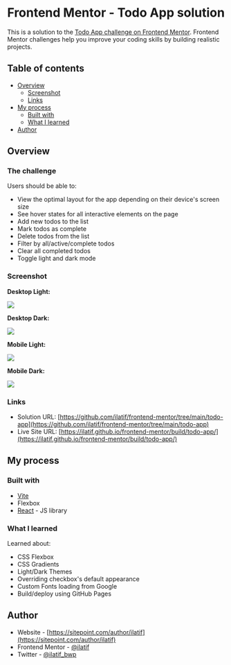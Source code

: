 # Frontend Mentor - Todo App solution

This is a solution to the [Todo App challenge on Frontend Mentor](https://www.frontendmentor.io/challenges/todo-app-Su1_KokOW). Frontend Mentor challenges help you improve your coding skills by building realistic projects. 

## Table of contents

- [Overview](#overview)
  - [Screenshot](#screenshot)
  - [Links](#links)
- [My process](#my-process)
  - [Built with](#built-with)
  - [What I learned](#what-i-learned)
- [Author](#author)

## Overview

### The challenge

Users should be able to:

- View the optimal layout for the app depending on their device's screen size
- See hover states for all interactive elements on the page
- Add new todos to the list
- Mark todos as complete
- Delete todos from the list
- Filter by all/active/complete todos
- Clear all completed todos
- Toggle light and dark mode

### Screenshot

**Desktop Light:**

![](https://github.com/ilatif/frontend-mentor/assets/1183802/b9cbf626-86c1-4b26-baef-69f3804cc058)

**Desktop Dark:**

![](https://github.com/ilatif/frontend-mentor/assets/1183802/b9f9e39e-181f-4fb1-99a8-a50b5f9830b6)

**Mobile Light:**

![](https://github.com/ilatif/frontend-mentor/assets/1183802/97543264-2822-434f-b2f0-f082ec226f11)

**Mobile Dark:**

![](https://github.com/ilatif/frontend-mentor/assets/1183802/2eec92c5-5e36-4981-99be-4ed93e49a0de)

### Links

- Solution URL: [https://github.com/ilatif/frontend-mentor/tree/main/todo-app](https://github.com/ilatif/frontend-mentor/tree/main/todo-app)
- Live Site URL: [https://ilatif.github.io/frontend-mentor/build/todo-app/](https://ilatif.github.io/frontend-mentor/build/todo-app/)

## My process

### Built with

- [Vite](https://vitejs.dev/)
- Flexbox
- [React](https://reactjs.org/) - JS library

### What I learned

Learned about:

- CSS Flexbox
- CSS Gradients
- Light/Dark Themes
- Overriding checkbox's default appearance
- Custom Fonts loading from Google
- Build/deploy using GitHub Pages

## Author

- Website - [https://sitepoint.com/author/ilatif](https://sitepoint.com/author/ilatif)
- Frontend Mentor - [@ilatif](https://www.frontendmentor.io/profile/ilatif)
- Twitter - [@ilatif_bwp](https://www.twitter.com/ilatif_bwp)

